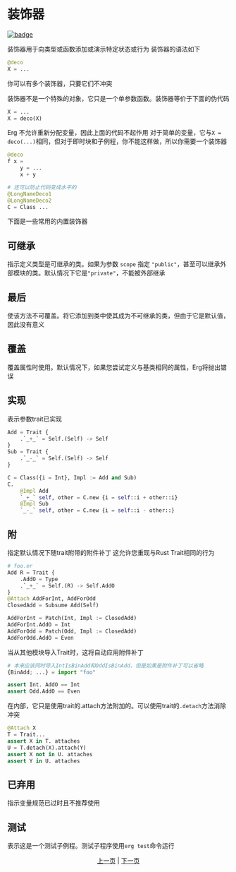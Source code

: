 # 装饰器

[![badge](https://img.shields.io/endpoint.svg?url=https%3A%2F%2Fgezf7g7pd5.execute-api.ap-northeast-1.amazonaws.com%2Fdefault%2Fsource_up_to_date%3Fowner%3Derg-lang%26repos%3Derg%26ref%3Dmain%26path%3Ddoc/EN/syntax/30_decorator.md%26commit_hash%3Dc8932f8fd75cc86f67421bb6b160fffaf7acdd94)](https://gezf7g7pd5.execute-api.ap-northeast-1.amazonaws.com/default/source_up_to_date?owner=erg-lang&repos=erg&ref=main&path=doc/EN/syntax/30_decorator.md&commit_hash=c8932f8fd75cc86f67421bb6b160fffaf7acdd94)

装饰器用于向类型或函数添加或演示特定状态或行为
装饰器的语法如下

```python
@deco
X = ...
```

你可以有多个装饰器，只要它们不冲突

装饰器不是一个特殊的对象，它只是一个单参数函数。装饰器等价于下面的伪代码

```python
X = ...
X = deco(X)
```

Erg 不允许重新分配变量，因此上面的代码不起作用
对于简单的变量，它与`X = deco(...)`相同，但对于即时块和子例程，你不能这样做，所以你需要一个装饰器

```python
@deco
f x =
    y = ...
    x + y

# 还可以防止代码变成水平的
@LongNameDeco1
@LongNameDeco2
C = Class ...
```

下面是一些常用的内置装饰器

## 可继承

指示定义类型是可继承的类。如果为参数 `scope` 指定 `"public"`，甚至可以继承外部模块的类。默认情况下它是`"private"`，不能被外部继承

## 最后

使该方法不可覆盖。将它添加到类中使其成为不可继承的类，但由于它是默认值，因此没有意义

## 覆盖

覆盖属性时使用。默认情况下，如果您尝试定义与基类相同的属性，Erg将抛出错误

## 实现

表示参数trait已实现

```python
Add = Trait {
    .`_+_` = Self.(Self) -> Self
}
Sub = Trait {
    .`_-_` = Self.(Self) -> Self
}

C = Class({i = Int}, Impl := Add and Sub)
C.
    @Impl Add
    `_+_` self, other = C.new {i = self::i + other::i}
    @Impl Sub
    `_-_` self, other = C.new {i = self::i - other::}
```

## 附

指定默认情况下随trait附带的附件补丁
这允许您重现与Rust Trait相同的行为

```python
# foo.er
Add R = Trait {
    .AddO = Type
    .`_+_` = Self.(R) -> Self.AddO
}
@Attach AddForInt, AddForOdd
ClosedAdd = Subsume Add(Self)

AddForInt = Patch(Int, Impl := ClosedAdd)
AddForInt.AddO = Int
AddForOdd = Patch(Odd, Impl := ClosedAdd)
AddForOdd.AddO = Even
```

当从其他模块导入Trait时，这将自动应用附件补丁

```Python
# 本来应该同时导入IntIsBinAdd和OddIsBinAdd，但是如果是附件补丁可以省略
{BinAdd; ...} = import "foo"

assert Int. AddO == Int
assert Odd.AddO == Even
```

在内部，它只是使用trait的.attach方法附加的。可以使用trait的`.detach`方法消除冲突

```python
@Attach X
T = Trait...
assert X in T. attaches
U = T.detach(X).attach(Y)
assert X not in U. attaches
assert Y in U. attaches
```

## 已弃用

指示变量规范已过时且不推荐使用

## 测试

表示这是一个测试子例程。测试子程序使用`erg test`命令运行

<p align='center'>
    <a href='./29_spread_syntax.md'>上一页</a> | <a href='./31_error_handling.md'>下一页</a>
</p>